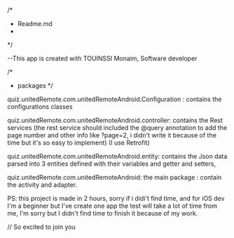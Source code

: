/*
*	Readme.md
*
*/


--This app is created with TOUINSSI Monaim, Software developer


/*
*	packages
*/

quiz.unitedRemote.com.unitedRemoteAndroid.Configuration : contains the configurations classes

quiz.unitedRemote.com.unitedRemoteAndroid.controller: contains the Rest services (the rest service should included the @query annotation to add the page number and other info like ?page=2, i didn't write it because of the time but it's so easy to implement) (I use Retrofit)


quiz.unitedRemote.com.unitedRemoteAndroid.entity: contains the Json data parsed into 3 entities defined with their variables and getter and setters,

quiz.unitedRemote.com.unitedRemoteAndroid: the main package : contain the activity and adapter.




PS: this project is made in 2 hours, sorry if i didi't find time,  and for iOS dev I'm a beginner but I've create one app the test will take a lot of time from me, I'm sorry but I didn't find time to finish it because of my work.



// So excited to join you 

